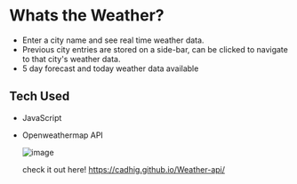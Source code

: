 # Whats the Weather?
- Enter a city name and see real time weather data.
- Previous city entries are stored on a side-bar, can be clicked to navigate to that city's weather data.
- 5 day forecast and today weather data available

## Tech Used
- JavaScript
- Openweathermap API
  <br>
  
  ![image](https://github.com/Cadhig/Weather-api/assets/160413853/b6ce0acc-b7c4-4285-91b7-f2868267809a)

  check it out here! https://cadhig.github.io/Weather-api/
  
